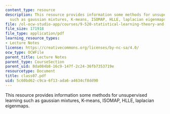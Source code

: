 ```yaml
---
content_type: resource
description: This resource provides information some methods for unsupervised learning
  such as gaussian mixtures, K-means, ISOMAP, HLLE, laplacian eigenmaps.
file: /ol-ocw-studio-app/courses/9-520-statistical-learning-theory-and-applications-spring-2006/5c60bd62c9ca6f13ada6a4634cf8dd90_class07.pdf
file_size: 171918
file_type: application/pdf
learning_resource_types:
- Lecture Notes
license: https://creativecommons.org/licenses/by-nc-sa/4.0/
ocw_type: OCWFile
parent_title: Lecture Notes
parent_type: CourseSection
parent_uid: 8da084b8-16c9-147f-2c24-36fb7353719e
resourcetype: Document
title: class07.pdf
uid: 5c60bd62-c9ca-6f13-ada6-a4634cf8dd90
---
```

This resource provides information some methods for unsupervised learning such as gaussian mixtures, K-means, ISOMAP, HLLE, laplacian eigenmaps.